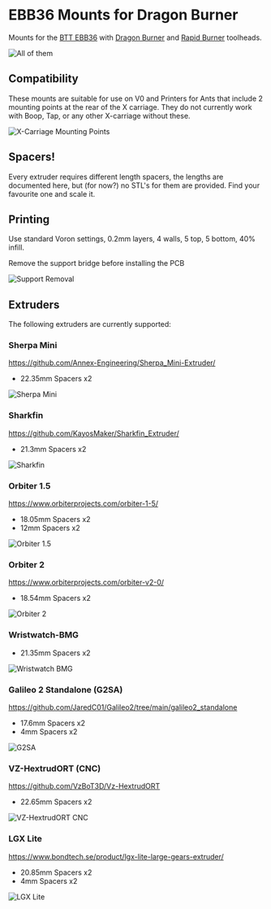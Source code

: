 # EBB36 Mounts for Dragon Burner

Mounts for the [BTT EBB36](https://github.com/bigtreetech/EBB) with [Dragon Burner](https://github.com/chirpy2605/voron/tree/main/V0/Dragon_Burner) and [Rapid Burner](https://github.com/chirpy2605/voron/tree/main/V0/Rapid_Burner) toolheads.

![All of them](Images/lineup.png)


## Compatibility

These mounts are suitable for use on V0 and Printers for Ants that include 2 mounting points at the rear of the X carriage. They do not currently work with Boop, Tap, or any other X-carriage without these.

![X-Carriage Mounting Points](Images/xcarriage.png)


## Spacers!

Every extruder requires different length spacers, the lengths are documented here, but (for now?) no STL's for them are provided.  Find your favourite one and scale it.

## Printing

Use standard Voron settings, 0.2mm layers, 4 walls, 5 top, 5 bottom, 40% infill.

Remove the support bridge before installing the PCB

![Support Removal](Images/support_removal.gif)


## Extruders

The following extruders are currently supported:


### Sherpa Mini

https://github.com/Annex-Engineering/Sherpa_Mini-Extruder/

 - 22.35mm Spacers x2

![Sherpa Mini](Images/sherpa_mini.png)
 

### Sharkfin

https://github.com/KayosMaker/Sharkfin_Extruder/

 - 21.3mm Spacers x2

![Sharkfin](Images/sharkfin.png)


### Orbiter 1.5
 
 https://www.orbiterprojects.com/orbiter-1-5/

 - 18.05mm Spacers x2
 - 12mm Spacers x2

 ![Orbiter 1.5](Images/orbiter15.png)


### Orbiter 2

https://www.orbiterprojects.com/orbiter-v2-0/

  - 18.54mm Spacers x2

 ![Orbiter 2](Images/orbiter2.png)


### Wristwatch-BMG

 - 21.35mm Spacers x2

![Wristwatch BMG](Images/ww_bmg.png)


### Galileo 2 Standalone (G2SA)

https://github.com/JaredC01/Galileo2/tree/main/galileo2_standalone

 - 17.6mm Spacers x2
 - 4mm Spacers x2

![G2SA](Images/g2sa.png)

 
### VZ-HextrudORT (CNC)

https://github.com/VzBoT3D/Vz-HextrudORT

 - 22.65mm Spacers x2

![VZ-HextrudORT CNC](Images/vz_hextrudort.png)


### LGX Lite

https://www.bondtech.se/product/lgx-lite-large-gears-extruder/

 - 20.85mm Spacers x2
 - 4mm Spacers x2

![LGX Lite](Images/lgx_lite.png)
